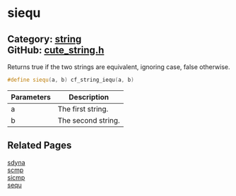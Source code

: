 [//]: # (This file is automatically generated by Cute Framework's docs parser.)
[//]: # (Do not edit this file by hand!)
[//]: # (See: https://github.com/RandyGaul/cute_framework/blob/master/samples/docs_parser.cpp)
[](../header.md ':include')

# siequ

Category: [string](/api_reference?id=string)  
GitHub: [cute_string.h](https://github.com/RandyGaul/cute_framework/blob/master/include/cute_string.h)  
---

Returns true if the two strings are equivalent, ignoring case, false otherwise.

```cpp
#define siequ(a, b) cf_string_iequ(a, b)
```

Parameters | Description
--- | ---
a | The first string.
b | The second string.

## Related Pages

[sdyna](/string/sdyna.md)  
[scmp](/string/scmp.md)  
[sicmp](/string/sicmp.md)  
[sequ](/string/sequ.md)  
